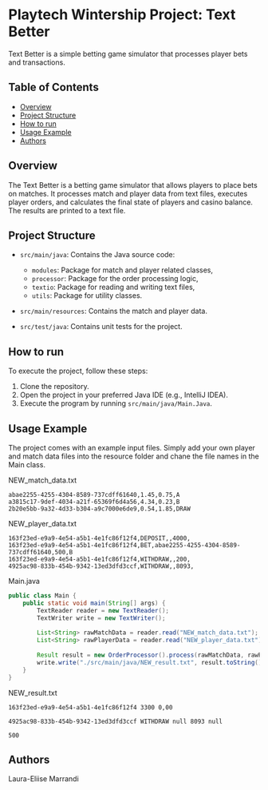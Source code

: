 # Playtech Wintership Project: Text Better

Text Better is a simple betting game simulator that processes player bets and transactions.

## Table of Contents
- [Overview](#overview)
- [Project Structure](#project-structure)
- [How to run](#how-to-run)
- [Usage Example](#usage-example)
- [Authors](#authors)

## Overview

The Text Better is a betting game simulator that allows players to place bets on matches. It processes match and player data from text files, executes player orders, and calculates the final state of players and casino balance. The results are printed to a text file.

## Project Structure

- `src/main/java`: Contains the Java source code:
    - `modules`: Package for match and player related classes,
    - `processor`: Package for the order processing logic,
    - `textio`: Package for reading and writing text files,
    - `utils`: Package for utility classes.
- `src/main/resources`: Contains the match and player data.

- `src/test/java`: Contains unit tests for the project.

## How to run

To execute the project, follow these steps:

1. Clone the repository.
2. Open the project in your preferred Java IDE (e.g., IntelliJ IDEA).
3. Execute the program by running `src/main/java/Main.Java`.

## Usage Example

The project comes with an example input files. Simply add your own player and match data files into the resource folder and chane the file names in the Main class.

NEW_match_data.txt
```text
abae2255-4255-4304-8589-737cdff61640,1.45,0.75,A
a3815c17-9def-4034-a21f-65369f6d4a56,4.34,0.23,B
2b20e5bb-9a32-4d33-b304-a9c7000e6de9,0.54,1.85,DRAW
```

NEW_player_data.txt
```text
163f23ed-e9a9-4e54-a5b1-4e1fc86f12f4,DEPOSIT,,4000,
163f23ed-e9a9-4e54-a5b1-4e1fc86f12f4,BET,abae2255-4255-4304-8589-737cdff61640,500,B
163f23ed-e9a9-4e54-a5b1-4e1fc86f12f4,WITHDRAW,,200,
4925ac98-833b-454b-9342-13ed3dfd3ccf,WITHDRAW,,8093,
```

Main.java
```java
public class Main {
    public static void main(String[] args) {
        TextReader reader = new TextReader();
        TextWriter write = new TextWriter();
  
        List<String> rawMatchData = reader.read("NEW_match_data.txt"); 
        List<String> rawPlayerData = reader.read("NEW_player_data.txt");
  
        Result result = new OrderProcessor().process(rawMatchData, rawPlayerData);
        write.write("./src/main/java/NEW_result.txt", result.toString());
    }
}
```
NEW_result.txt
```text
163f23ed-e9a9-4e54-a5b1-4e1fc86f12f4 3300 0,00

4925ac98-833b-454b-9342-13ed3dfd3ccf WITHDRAW null 8093 null

500
```

## Authors

Laura-Eliise Marrandi